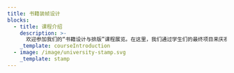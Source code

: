 ```yaml
---
title: 书籍装帧设计
blocks:
  - title: 课程介绍
    description: >-
      欢迎参加我们的“书籍设计与排版”课程展览。在这里，我们通过学生们的最终项目来庆祝他们的创造力和技巧的顶点。从大胆的排版到动感的封面设计，每件作品都是他们设计旅程的一瞥。请享受探索这些精心制作的叙事。
    _template: courseIntroduction
  - image: /image/university-stamp.svg
    _template: stamp
---
```


